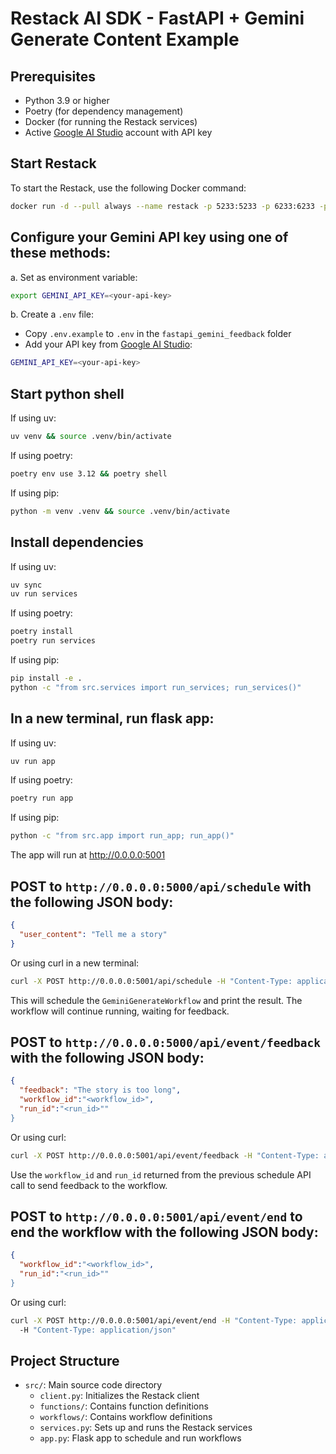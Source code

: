 # Restack AI SDK - FastAPI + Gemini Generate Content Example

## Prerequisites

- Python 3.9 or higher
- Poetry (for dependency management)
- Docker (for running the Restack services)
- Active [Google AI Studio](https://aistudio.google.com) account with API key

## Start Restack

To start the Restack, use the following Docker command:

```bash
docker run -d --pull always --name restack -p 5233:5233 -p 6233:6233 -p 7233:7233 ghcr.io/restackio/restack:main
```

## Configure your Gemini API key using one of these methods:

a. Set as environment variable:

```bash
export GEMINI_API_KEY=<your-api-key>
```

b. Create a `.env` file:

- Copy `.env.example` to `.env` in the `fastapi_gemini_feedback` folder
- Add your API key from [Google AI Studio](https://aistudio.google.com):

```bash
GEMINI_API_KEY=<your-api-key>
```

## Start python shell

If using uv:

```bash
uv venv && source .venv/bin/activate
```

If using poetry:

```bash
poetry env use 3.12 && poetry shell
```

If using pip:

```bash
python -m venv .venv && source .venv/bin/activate
```

## Install dependencies

If using uv:

```bash
uv sync
uv run services
```

If using poetry:

```bash
poetry install
poetry run services
```

If using pip:

```bash
pip install -e .
python -c "from src.services import run_services; run_services()"
```

## In a new terminal, run flask app:

If using uv:

```bash
uv run app
```

If using poetry:

```bash
poetry run app
```

If using pip:

```bash
python -c "from src.app import run_app; run_app()"
```

The app will run at http://0.0.0.0:5001

## POST to `http://0.0.0.0:5000/api/schedule` with the following JSON body:

   ```json
   {
     "user_content": "Tell me a story"
   }
   ```

   Or using curl in a new terminal:

   ```bash
   curl -X POST http://0.0.0.0:5001/api/schedule -H "Content-Type: application/json" -d '{"user_content": "Tell me a story"}'
   ```

   This will schedule the `GeminiGenerateWorkflow` and print the result. The workflow will continue running, waiting for feedback.

## POST to `http://0.0.0.0:5000/api/event/feedback` with the following JSON body:

   ```json
   {
     "feedback": "The story is too long",
     "workflow_id":"<workflow_id>",
     "run_id":"<run_id>""
   }
   ```

   Or using curl:

   ```bash
   curl -X POST http://0.0.0.0:5001/api/event/feedback -H "Content-Type: application/json" -d '{"feedback": "The story is too long", "workflow_id": "<workflow_id>", "run_id": "<run_id>"}'
   ```

   Use the `workflow_id` and `run_id` returned from the previous schedule API call to send feedback to the workflow.

## POST to `http://0.0.0.0:5001/api/event/end` to end the workflow with the following JSON body:

```json
{
  "workflow_id":"<workflow_id>",
  "run_id":"<run_id>""
}
```

Or using curl:

```bash
curl -X POST http://0.0.0.0:5001/api/event/end -H "Content-Type: application/json" -d '{"workflow_id": "<workflow_id>", "run_id": "<run_id>"}'
  -H "Content-Type: application/json"
```

## Project Structure

- `src/`: Main source code directory
  - `client.py`: Initializes the Restack client
  - `functions/`: Contains function definitions
  - `workflows/`: Contains workflow definitions
  - `services.py`: Sets up and runs the Restack services
  - `app.py`: Flask app to schedule and run workflows
